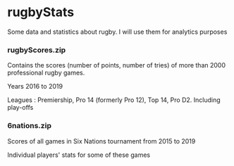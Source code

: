 # rugbyStats
Some data and statistics about rugby. I will use them for analytics purposes


### rugbyScores.zip
Contains the scores (number of points, number of tries) of more than 2000 professional rugby games.

Years 2016 to 2019

Leagues : Premiership, Pro 14 (formerly Pro 12), Top 14, Pro D2. Including play-offs


### 6nations.zip
Scores of all games in Six Nations tournament from 2015 to 2019

Individual players' stats for some of these games
